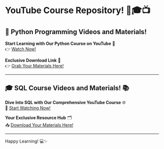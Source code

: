 # YouTube Course Repository! 🌟🎓📺

## 🐍 Python Programming Videos and Materials! 

**Start Learning with Our Python Course on YouTube** 🚀  
👉 [Watch Now!](https://www.youtube.com/playlist?list=PL2hXNYim5xvpFvPZZJryKOv0CwHJ8-PgQ)

**Exclusive Download Link** 📂  
👉 [Grab Your Materials Here!](https://drive.google.com/drive/folders/1kxto__WqDuqSBX8HfJ2aV1h-ez0w8LxG)

---

## 🎓 SQL Course Videos and Materials! 📚

**Dive Into SQL with Our Comprehensive YouTube Course** 🌐  
🎥 [Start Watching Now!](https://www.youtube.com/watch?v=vN1vFYd5vg8&list=PL2hXNYim5xvrxfNc-vKQufysrw-KK1qDf)

**Your Exclusive Resource Hub** 🗂️  
📥 [Download Your Materials Here!](https://drive.google.com/drive/folders/1GpZdVHT1_Mqh2OHDmm_iHuXOFw6Q4RBD?usp=drive_link)

---


Happy Learning! 💻✨
